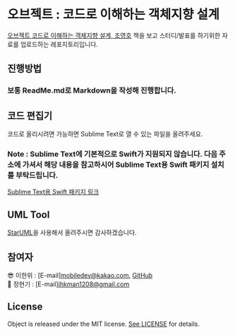 # 오브젝트 : 코드로 이해하는 객체지향 설계
[오브젝트 코드로 이해하는 객체지향 설계, 조영호](https://book.naver.com/bookdb/book_detail.nhn?bid=15007773) 책을 보고 스터디/발표를 하기위한 자료를 업로드하는 레포지토리입니다.

## 진행방법
### 보통 ReadMe.md로 Markdown을 작성해 진행합니다.

## 코드 편집기
코드로 올리시려면 가능하면 Sublime Text로 열 수 있는 파일을 올려주세요.

### Note : Sublime Text에 기본적으로 Swift가 지원되지 않습니다. 다음 주소에 가셔서 해당 내용을 참고하시어 Sublime Text용 Swift 패키지 설치를 부탁드립니다.
[Sublime Text용 Swift 패키지 링크](https://packagecontrol.io/packages/Swift)

## UML Tool
[StarUML](https://staruml.io/)을 사용해서 올려주시면 감사하겠습니다.

## 참여자
😎 이한위 : [E-mail]mobiledev@kakao.com, [GitHub](https://github.com/HanweeeeLee)  
👻 정현기 : [E-mail]jhkman1208@gmail.com


## License

Object is released under the MIT license. [See LICENSE](https://github.com/WBBookStudy/Object/blob/main/LICENSE) for details.

